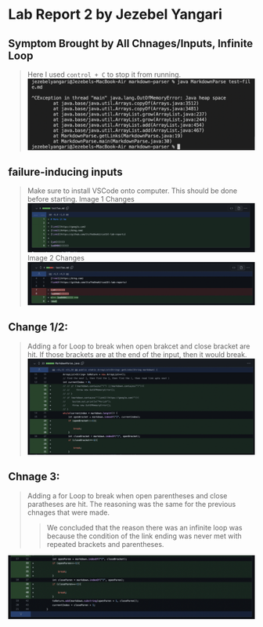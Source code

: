 # Lab Report 2 by Jezebel Yangari

## Symptom Brought by All Chnages/Inputs, Infinite Loop
> Here I used `control + C` to stop it from running.
![Image](lab2_infiniteloop.png)

## failure-inducing inputs
> Make sure to install VSCode onto computer. This should be done before starting. 
>Image 1 Changes
![Image](full_lab2_4.png)
>Image 2 Changes
![Image](full_lab2_3.png)

## Change 1/2: 
> Adding a for Loop to break when open brakcet and close bracket are hit.
> If those brackets are at the end of the input, then it would break.
![Image](full_lab2_1.png)

## Chnage 3:
> Adding a for Loop to break when open parentheses and close paratheses are hit.
> The reasoning was the same for the previous chnages that were made.
> > We concluded that the reason there was an infinite loop was because the condition of the link ending was never met with repeated brackets and parentheses. 

![Image](full_lab2_2.png)





